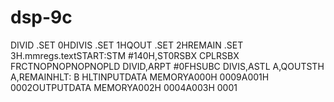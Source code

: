 # dsp-9c
DIVID .SET 0HDIVIS .SET 1HQOUT .SET 2HREMAIN .SET 3H.mmregs.textSTART:STM #140H,ST0RSBX CPLRSBX FRCTNOPNOPNOPNOPLD DIVID,ARPT #0FHSUBC DIVIS,ASTL A,QOUTSTH A,REMAINHLT: B HLTINPUTDATA MEMORYA000H 0009A001H 0002OUTPUTDATA MEMORYA002H 0004A003H 0001
